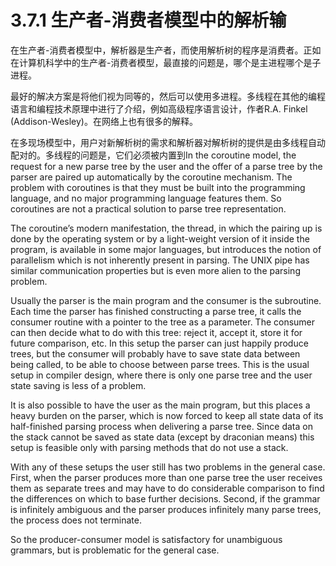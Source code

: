 # 3.7.1 生产者-消费者模型中的解析输

在生产者-消费者模型中，解析器是生产者，而使用解析树的程序是消费者。正如在计算机科学中的生产者-消费者模型，最直接的问题是，哪个是主进程哪个是子进程。

最好的解决方案是将他们视为同等的，然后可以使用多进程。多线程在其他的编程语言和编程技术原理中进行了介绍，例如高级程序语言设计，作者R.A. Finkel (Addison-Wesley)。在网络上也有很多的解释。

在多现场模型中，用户对新解析树的需求和解析器对解析树的提供是由多线程自动配对的。多线程的问题是，它们必须被内置到In the coroutine model, the request for a new parse tree by the user and the offer of a parse tree by the parser are paired up automatically by the coroutine mechanism. The problem with coroutines is that they must be built into the programming language, and no major programming language features them. So coroutines are not a practical solution to parse tree representation.

The coroutine’s modern manifestation, the thread, in which the pairing up is done by the operating system or by a light-weight version of it inside the program, is available in some major languages, but introduces the notion of parallelism which is not inherently present in parsing. The UNIX pipe has similar communication properties but is even more alien to the parsing problem.

Usually the parser is the main program and the consumer is the subroutine. Each time the parser has finished constructing a parse tree, it calls the consumer routine with a pointer to the tree as a parameter. The consumer can then decide what to do with this tree: reject it, accept it, store it for future comparison, etc. In this setup the parser can just happily produce trees, but the consumer will probably have to save state data between being called, to be able to choose between parse trees. This is the usual setup in compiler design, where there is only one parse tree and the user state saving is less of a problem.

It is also possible to have the user as the main program, but this places a heavy burden on the parser, which is now forced to keep all state data of its half-finished parsing process when delivering a parse tree. Since data on the stack cannot be saved as state data (except by draconian means) this setup is feasible only with parsing methods that do not use a stack.

With any of these setups the user still has two problems in the general case. First, when the parser produces more than one parse tree the user receives them as separate trees and may have to do considerable comparison to find the differences on which to base further decisions. Second, if the grammar is infinitely ambiguous and the parser produces infinitely many parse trees, the process does not terminate.

So the producer-consumer model is satisfactory for unambiguous grammars, but is problematic for the general case.